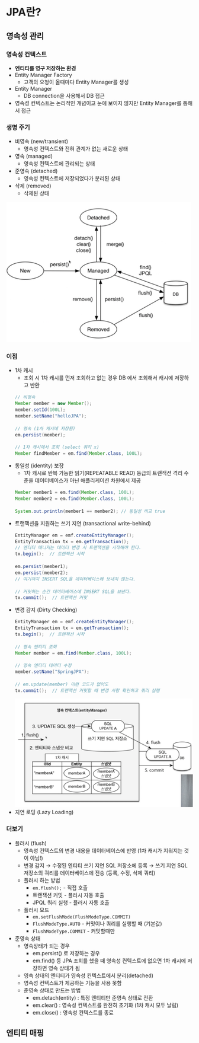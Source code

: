 # JPA란?

## 영속성 관리
### 영속성 컨텍스트
- **엔티티를 영구 저장하는 환경**
- Entity Manager Factory
    + 고객의 요청이 올때마다 Entity Manager를 생성
- Entity Manager
    + DB connection을 사용해서 DB 접근
- 영속성 컨텍스트는 논리적인 개념이고 눈에 보이지 않지만 Entity Manager를 통해서 접근

### 생명 주기
- 비영속 (new/transient)
    + 영속성 컨텍스트와 전혀 관계가 없는 새로운 상태
- 영속 (managed)
    + 영속성 컨텍스트에 관리되는 상태
- 준영속 (detached)
    + 영속성 컨텍스트에 저장되었다가 분리된 상태
- 삭제 (removed)
    + 삭제된 상태
<img src="./images/01.life_cycle.png" alt="LifeCycle" width="500"/>

### 이점
- 1차 캐시
  + 조회 시 1차 캐시를 먼저 조회하고 없는 경우 DB 에서 조회해서 캐시에 저장하고 반환
  ```java
  // 비영속
  Member member = new Member();
  member.setId(100L);
  member.setName("helloJPA");

  // 영속 (1차 캐시에 저장됨)
  em.persist(member);

  // 1차 캐시에서 조회 (select 쿼리 x)
  Member findMember = em.find(Member.class, 100L);
  ```
- 동일성 (identity) 보장
  + 1차 캐시로 반복 가능한 읽기(REPEATABLE READ) 등급의 트랜잭션 격리 수준을 데이터베이스가 아닌 애플리케이션 차원에서 제공
  ```java
  Member member1 = em.find(Member.class, 100L);
  Member member2 = em.find(Member.class, 100L);

  System.out.println(member1 == member2); // 동일성 비교 true
  ```
- 트랜잭션을 지원하는 쓰기 지연 (transactional write-behind)
  ```java
  EntityManager em = emf.createEntityManager();
  EntityTransaction tx = em.getTransaction();
  // 엔티티 매니저는 데이터 변경 시 트랜잭션을 시작해야 한다.
  tx.begin();  // 트랜잭션 시작

  em.persist(member1);
  em.persist(member2);
  // 여기까지 INSERT SQL을 데이터베이스에 보내지 않는다.

  // 커밋하는 순간 데이터베이스에 INSERT SQL을 보낸다.
  tx.commit();  // 트랜잭션 커밋
  ```
- 변경 감지 (Dirty Checking)
  ```java
  EntityManager em = emf.createEntityManager();
  EntityTransaction tx = em.getTransaction();
  tx.begin();  // 트랜잭션 시작

  // 영속 엔티티 조회
  Member member = em.find(Member.class, 100L);

  // 영속 엔티티 데이터 수정
  member.setName("SpringJPA");

  // em.update(member) 이런 코드가 없어도
  tx.commit();  // 트랜잭션 커밋할 때 변경 사항 확인하고 쿼리 실행
  ```
  <img src="./images/02.dirty_checking.png" alt="DirtyChecking" width="500"/>
- 지연 로딩 (Lazy Loading)

### 더보기
- 플러시 (flush)
  + 영속성 컨텍스트의 변경 내용을 데이터베이스에 반영 (1차 캐시가 지워지는 것이 아님!)
  + 변경 감지 → 수정된 엔티티 쓰기 지연 SQL 저장소에 등록 → 쓰기 지연 SQL 저장소의 쿼리를 데이터베이스에 전송 (등록, 수정, 삭제 쿼리)
  + 플러시 하는 방법
    - `em.flush();` - 직접 호출
    - 트랜잭션 커밋 - 플러시 자동 호출
    - JPQL 쿼리 실행 - 플러시 자동 호출
  + 플러시 모드
    - `em.setFlushMode(FlushModeType.COMMIT)`
    - `FlushModeType.AUTO` - 커밋이나 쿼리를 실행할 때 (기본값)
    - `FlushModeType.COMMIT` - 커밋할때만
- 준영속 상태
    + 영속상태가 되는 경우
        - em.persist() 로 저장하는 경우
        - em.find() 등 JPA 조회를 했을 때 영속성 컨텍스트에 없으면 1차 캐시에 저장하면 영속 상태가 됨
    + 영속 상태의 엔티티가 영속성 컨텍스트에서 분리(detached)
    + 영속성 컨텍스트가 제공하는 기능을 사용 못함
    + 준영속 상태로 만드는 방법
        - em.detach(entity) : 특정 엔티티만 준영속 상태로 전환
        - em.clear() : 영속성 컨텍스트를 완전히 초기화 (1차 캐시 모두 날림)
        - em.close() : 영속성 컨텍스트를 종료

## 엔티티 매핑
